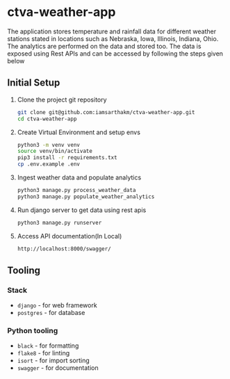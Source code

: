 # ctva-weather-app

The application stores temperature and rainfall data for different weather stations stated in locations such as Nebraska, Iowa, Illinois, Indiana,  Ohio. The analytics are performed on the data and stored too. The data is exposed using Rest APIs and can be accessed by following the steps given below

## Initial Setup

1. Clone the project git repository

    ```bash
    git clone git@github.com:iamsarthakm/ctva-weather-app.git
    cd ctva-weather-app
    ```

2. Create Virtual Environment and setup envs

    ```bash
    python3 -m venv venv
    source venv/bin/activate
    pip3 install -r requirements.txt
    cp .env.example .env
    ```

3. Ingest weather data and populate analytics

    ```bash
    python3 manage.py process_weather_data
    python3 manage.py populate_weather_analytics
    ```

4. Run django server to get data using rest apis

    ```bash
    python3 manage.py runserver
    ```

5. Access API documentation(In Local)

    ```bash
    http://localhost:8000/swagger/
    ```


## Tooling

### Stack

- `django` - for web framework
- `postgres` - for database

### Python tooling

- `black` - for formatting
- `flake8` - for linting
- `isort` - for import sorting
- `swagger` - for documentation